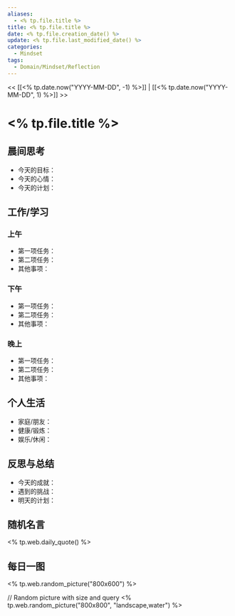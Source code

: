```yaml
---
aliases:
  - <% tp.file.title %>
title: <% tp.file.title %>
date: <% tp.file.creation_date() %>
update: <% tp.file.last_modified_date() %>
categories:
  - Mindset
tags:
  - Domain/Mindset/Reflection
---
```


<< [[<% tp.date.now("YYYY-MM-DD", -1) %>]] | [[<% tp.date.now("YYYY-MM-DD", 1) %>]] >>

# <% tp.file.title %>


## 晨间思考
- 今天的目标：
- 今天的心情：
- 今天的计划：

## 工作/学习
### 上午
- 第一项任务：
- 第二项任务：
- 其他事项：

### 下午
- 第一项任务：
- 第二项任务：
- 其他事项：

### 晚上
- 第一项任务：
- 第二项任务：
- 其他事项：

## 个人生活
- 家庭/朋友：
- 健康/锻炼：
- 娱乐/休闲：

## 反思与总结
- 今天的成就：
- 遇到的挑战：
- 明天的计划：

## 随机名言
<% tp.web.daily_quote() %>

## 每日一图
<% tp.web.random_picture("800x600") %>


// Random picture with size and query
<% tp.web.random_picture("800x800", "landscape,water") %>

